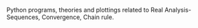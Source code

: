 Python programs, theories and plottings related to Real Analysis- Sequences, Convergence, Chain rule.
